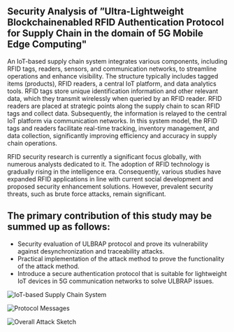 ## Security Analysis of ”Ultra-Lightweight Blockchainenabled RFID Authentication Protocol for Supply Chain in the domain of 5G Mobile Edge Computing"

An IoT-based supply chain system integrates various components, including RFID tags, readers, sensors, and communication networks, to streamline operations and enhance visibility. The structure typically includes tagged items (products), RFID readers, a central IoT platform, and data analytics tools. RFID tags store unique identification information and other relevant data, which they transmit wirelessly when queried by an RFID reader. RFID readers are placed at strategic points along the supply chain to scan RFID tags and collect data. Subsequently, the information is relayed to the central IoT platform via communication networks. In this system model, the RFID tags and readers facilitate real-time tracking, inventory management, and data collection, significantly improving efficiency and accuracy in supply chain operations.

RFID security research is currently a significant focus globally, with numerous analysts dedicated to it. The adoption of RFID technology is gradually rising in the intelligence era. Consequently, various studies have expanded RFID applications in line with current social development and proposed security enhancement solutions. However, prevalent security threats, such as brute force attacks, remain significant.

## The primary contribution of this study may be summed up as follows:
- Security evaluation of ULBRAP protocol and prove its vulnerability against desynchronization and traceability attacks.
-  Practical implementation of the attack method to prove the functionality of the attack method.
-  Introduce a secure authentication protocol that is suitable for lightweight IoT devices in 5G communication networks to solve ULBRAP issues.

![IoT-based Supply Chain System](https://github.com/nargesmokhtari/ULBRAP-Protocol/assets/126694721/7058a25d-0976-4fca-893c-b06ab100ba91)

![Protocol Messages](https://github.com/nargesmokhtari/ULBRAP-Protocol/assets/126694721/f8fb1617-060c-48df-9346-321fa0d59cb2)

![Overall Attack Sketch](https://github.com/nargesmokhtari/ULBRAP-Protocol/assets/126694721/24e74343-8a4c-491b-bc88-90423cd5b49c)
